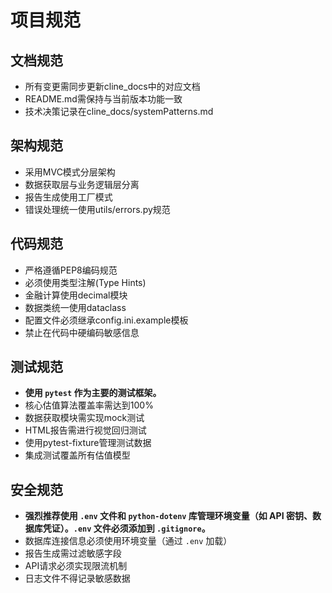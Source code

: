 # 项目规范

## 文档规范

- 所有变更需同步更新cline_docs中的对应文档
- README.md需保持与当前版本功能一致
- 技术决策记录在cline_docs/systemPatterns.md

## 架构规范

- 采用MVC模式分层架构
- 数据获取层与业务逻辑层分离
- 报告生成使用工厂模式
- 错误处理统一使用utils/errors.py规范

## 代码规范

- 严格遵循PEP8编码规范
- 必须使用类型注解(Type Hints)
- 金融计算使用decimal模块
- 数据类统一使用dataclass
- 配置文件必须继承config.ini.example模板
- 禁止在代码中硬编码敏感信息

## 测试规范

- **使用 `pytest` 作为主要的测试框架。**
- 核心估值算法覆盖率需达到100%
- 数据获取模块需实现mock测试
- HTML报告需进行视觉回归测试
- 使用pytest-fixture管理测试数据
- 集成测试覆盖所有估值模型

## 安全规范

- **强烈推荐使用 `.env` 文件和 `python-dotenv` 库管理环境变量（如 API 密钥、数据库凭证）。`.env` 文件必须添加到 `.gitignore`。**
- 数据库连接信息必须使用环境变量（通过 `.env` 加载）
- 报告生成需过滤敏感字段
- API请求必须实现限流机制
- 日志文件不得记录敏感数据
